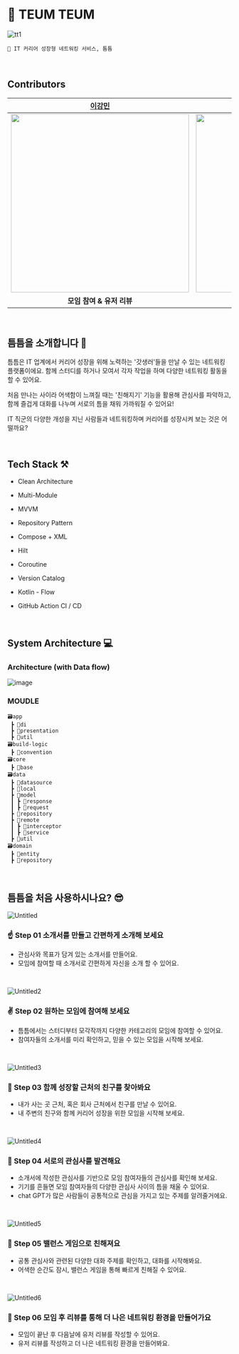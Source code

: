 # <b> 🤝 TEUM TEUM  </b>

![tt1](https://github.com/depromeet/TeumTeum-Android/assets/100370200/5230940d-be49-46d0-a0ff-d88ecd4f9604)

```
📌 IT 커리어 성장형 네트워킹 서비스, 틈틈
```
<br>

## Contributors
| [이강민](https://github.com/kkk5474096) | [김우남](https://github.com/unam98) | [신민서](https://github.com/Mnseo) | [김세연](https://github.com/blueme0) |
| :---: | :---: | :---: | :---: |
|<img width="400" src="https://github.com/depromeet/TeumTeum-Android/assets/89737271/513cb651-bc4a-4b91-85f3-5090da6cfc4a.jpg">|<img width="400" src="https://github.com/depromeet/TeumTeum-Android/assets/89737271/0714242e-d7b2-4a11-848b-061b399c1fff.jpg">|<img width="400" src="https://github.com/depromeet/TeumTeum-Android/assets/89737271/1f573b6c-b209-4a5f-9a26-2999ea4f8d70.jpg">|<img width="400" src="https://github.com/depromeet/TeumTeum-Android/assets/89737271/14c3fb00-70cc-43a2-94c2-fe04b5225701.jpg">|
|**모임 참여 & 유저 리뷰**|**공통 관심사 찾기**|**모임 생성 & 마이페이지**|**로그인 & 자기소개 카드**|

<br>

## 틈틈을 소개합니다 🎉

틈틈은 IT 업계에서 커리어 성장을 위해 노력하는 '갓생러'들을 만날 수 있는 네트워킹 플랫폼이에요.
함께 스터디를 하거나 모여서 각자 작업을 하며 다양한 네트워킹 활동을 할 수 있어요. 

처음 만나는 사이라 어색함이 느껴질 때는 '친해지기' 기능을 활용해 관심사를 파악하고,
함께 즐겁게 대화를 나누며 서로의 틈을  채워 가까워질 수 있어요!

IT 직군의 다양한 개성을 지닌 사람들과 네트워킹하며 커리어를 성장시켜 보는 것은 어떨까요?

<br>

## Tech Stack ⚒️
- Clean Architecture
- Multi-Module

- MVVM
- Repository Pattern

- Compose + XML
- Hilt

- Coroutine
- Version Catalog

- Kotlin - Flow
- GitHub Action CI / CD

<br>

## System Architecture 💻

### Architecture (with Data flow)
![image](https://github.com/depromeet/TeumTeum-Android/assets/100370200/e1442bad-dd8a-464b-a1cb-d719253ab410)

### MOUDLE
```
🗃️app
 ┣ 📂di
 ┣ 📂presentation
 ┣ 📂util
🗃️build-logic
 ┣ 📂convention
🗃️core
 ┣ 📂base
🗃️data
 ┣ 📂datasource
 ┣ 📂local
 ┣ 📂model
 ┃ ┣ 📂response
 ┃ ┣ 📂request
 ┣ 📂repository
 ┣ 📂remote
 ┃ ┣ 📂interceptor
 ┃ ┣ 📂service
 ┣ 📂util
🗃️domain
 ┣ 📂entity
 ┣ 📂repository
```
<br>


## 틈틈을 처음 사용하시나요? 😎
![Untitled](https://github.com/depromeet/TeumTeum-Android/assets/100370200/7ce79833-06aa-40a3-afd1-18f0dc37601b)

### ☝️ Step 01  소개서를 만들고 간편하게 소개해 보세요
- 관심사와 목표가 담겨 있는 소개서를 만들어요.
- 모임에 참여할 때 소개서로 간편하게 자신을 소개 할 수 있어요.

<br>

![Untitled2](https://github.com/depromeet/TeumTeum-Android/assets/100370200/4d716950-d3c8-47b0-bef5-890396188598)

### ✌️ Step 02  원하는 모임에 참여해 보세요
- 틈틈에서는 스터디부터 모각작까지 다양한 카테고리의 모임에 참여할 수 있어요.
- 참여자들의 소개서를 미리 확인하고, 믿을 수 있는 모임을 시작해 보세요.

<br>

![Untitled3](https://github.com/depromeet/TeumTeum-Android/assets/100370200/a455a546-b573-4470-ba27-80fb49184cc9)

### 🤟 Step 03  함께 성장할 근처의 친구를 찾아봐요
- 내가 사는 곳 근처, 혹은 회사 근처에서 친구를 만날 수 있어요.
- 내 주변의 친구와 함께 커리어 성장을 위한 모임을 시작해 보세요.

<br>

![Untitled4](https://github.com/depromeet/TeumTeum-Android/assets/100370200/97252e07-9822-4c40-abd0-dcb153524c0c)

### 🤟 Step 04  서로의 관심사를 발견해요
- 소개서에 작성한 관심사를 기반으로 모임 참여자들의 관심사를 확인해 보세요.
- 기기를 흔들면 모임 참여자들의 다양한 관심사 사이의 틈을 채울 수 있어요.
- chat GPT가 많은 사람들이 공통적으로 관심을 가지고 있는 주제를 알려줄거에요.


<br>

![Untitled5](https://github.com/depromeet/TeumTeum-Android/assets/100370200/432f3ec9-32d1-4749-badb-7a49cec6ec12)

### 🖖 Step 05  밸런스 게임으로 친해져요
- 공통 관심사와 관련된 다양한 대화 주제를 확인하고, 대화를 시작해봐요.
- 어색한 순간도 잠시, 밸런스 게임을 통해 빠르게 친해질 수 있어요.

<br>

![Untitled6](https://github.com/depromeet/TeumTeum-Android/assets/100370200/1a5d824f-5231-419f-a9ed-813128b247a0)

### 🖖 Step 06  모임 후 리뷰를 통해 더 나은 네트워킹 환경을 만들어가요
- 모임이 끝난 후 다음날에 유저 리뷰를 작성할 수 있어요.
- 유저 리뷰를 작성하고 더 나은 네트워킹 환경을 만들어봐요.
